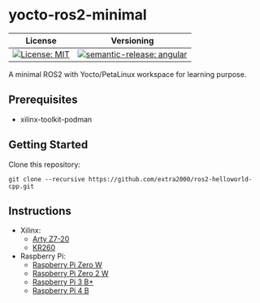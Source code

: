 # yocto-ros2-minimal

| License | Versioning |
| ------- | ---------- |
| [![License: MIT](https://img.shields.io/badge/License-MIT-yellow.svg)](https://opensource.org/licenses/MIT) | [![semantic-release: angular](https://img.shields.io/badge/semantic--release-angular-e10079?logo=semantic-release)](https://github.com/semantic-release/semantic-release) |

A minimal ROS2 with Yocto/PetaLinux workspace for learning purpose.


## Prerequisites

* xilinx-toolkit-podman


## Getting Started

Clone this repository:
```
git clone --recursive https://github.com/extra2000/ros2-helloworld-cpp.git
```


## Instructions

* Xilinx:
    * [Arty Z7-20](docs/petalinux/arty-z7-20.md)
    * [KR260](docs/petalinux/kr260.md)
* Raspberry Pi:
    * [Raspberry Pi Zero W](docs/yocto/rpizero-w.md)
    * [Raspberry Pi Zero 2 W](docs/yocto/rpizero2-w.md)
    * [Raspberry Pi 3 B+](docs/yocto/rpi3bp.md)
    * [Raspberry Pi 4 B](docs/yocto/rpi4b.md)
